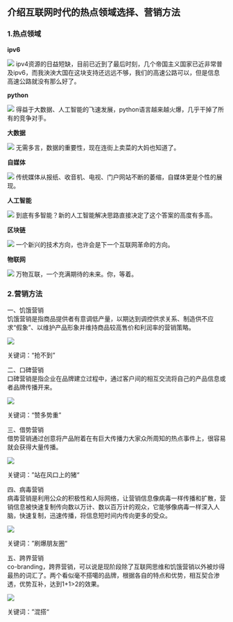 ## 介绍互联网时代的热点领域选择、营销方法

### 1.热点领域
**ipv6**

![](images/timg[1].jpg)
ipv4资源的日益短缺，目前已近到了最后时刻，几个帝国主义国家已近非常普及ipv6，而我泱泱大国在这块支持还远远不够，我们的高速公路可以，但是信息高速公路就没有那么好了。

**python**

![](images/timg[4].jpg)
得益于大数据、人工智能的飞速发展，python语言越来越火爆，几乎干掉了所有的竞争对手。

**大数据**

![](images/timg[7].jpg)
无需多言，数据的重要性，现在连街上卖菜的大妈也知道了。

**自媒体**

![](images/timgN9LP30MJ.jpg)
传统媒体从报纸、收音机、电视、门户网站不断的萎缩，自媒体更是个性的展现。

**人工智能**

![](images/timg196LTC44.jpg)
到底有多智能？新的人工智能解决思路直接决定了这个答案的高度有多高。

**区块链**

![](images/timg7D4KPS1D.jpg)
一个新兴的技术方向，也许会是下一个互联网革命的方向。

**物联网**

![](images/timg8YOEKX0V.jpg)
万物互联，一个充满期待的未来。你，等着。
### 2.营销方法
一、饥饿营销  
饥饿营销是指商品提供者有意调低产量，以期达到调控供求关系、制造供不应求“假象”、以维护产品形象并维持商品较高售价和利润率的营销策略。

![](images/timgPFO7M861.jpg)

关键词：“抢不到”

二、口碑营销  
口碑营销是指企业在品牌建立过程中，通过客户间的相互交流将自己的产品信息或者品牌传播开来。 

![](images/timg6TX6KS9L.jpg)

关键词：“赞多势重”

三、借势营销  
借势营销通过创意将产品附着在有巨大传播力大家众所周知的热点事件上，很容易就会获得大量传播。 

![](images/timgSFW16F64.jpg)

关键词：”站在风口上的猪“

四、病毒营销  
病毒营销是利用公众的积极性和人际网络，让营销信息像病毒一样传播和扩散，营销信息被快速复制传向数以万计、数以百万计的观众，它能够像病毒一样深入人脑，快速复制，迅速传播，将信息短时间内传向更多的受众。 

![](images/timgHH6ODF1E.jpg)

关键词：”刷爆朋友圈“

五、跨界营销  
co-branding，跨界营销，可以说是现阶段除了互联网思维和饥饿营销以外被炒得最热的词汇了。两个看似毫不搭噶的品牌，根据各自的特点和优势，相互契合渗透，优势互补，达到1+1>2的效果。 

![](images/timgIZIFJFDC.jpg)

关键词：”混搭“